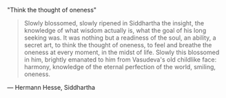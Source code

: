 "Think the thought of oneness"

> Slowly blossomed, slowly ripened in Siddhartha the insight, the knowledge of what wisdom actually is, what the goal of his long seeking was. It was nothing but a readiness of the soul, an ability, a secret art, to think the thought of oneness, to feel and breathe the oneness at every moment, in the midst of life. Slowly this blossomed in him, brightly emanated to him from Vasudeva's old childlike face: harmony, knowledge of the eternal perfection of the world, smiling, oneness.

— Hermann Hesse, Siddhartha
